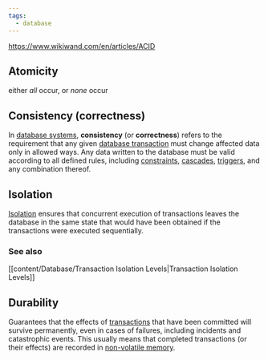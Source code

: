 ```yaml
---
tags:
  - database
---
```

https://www.wikiwand.com/en/articles/ACID
## Atomicity
either _all_ occur, or _none_ occur
## Consistency (correctness)
In [database systems](https://www.wikiwand.com/en/articles/Database_systems "Database systems"), **consistency** (or **correctness**) refers to the requirement that any given [database transaction](https://www.wikiwand.com/en/articles/Database_transaction "Database transaction") must change affected data only in allowed ways. Any data written to the database must be valid according to all defined rules, including [constraints](https://www.wikiwand.com/en/articles/Integrity_constraints "Integrity constraints"), [cascades](https://www.wikiwand.com/en/articles/Cascading_rollback "Cascading rollback"), [triggers](https://www.wikiwand.com/en/articles/Database_trigger "Database trigger"), and any combination thereof.
## Isolation
[Isolation](https://www.wikiwand.com/en/articles/Isolation_\(database_systems\) "Isolation (database systems)") ensures that concurrent execution of transactions leaves the database in the same state that would have been obtained if the transactions were executed sequentially.
### See also
[[content/Database/Transaction Isolation Levels|Transaction Isolation Levels]]
## Durability
Guarantees that the effects of [transactions](https://www.wikiwand.com/en/articles/Database_transaction "Database transaction") that have been committed will survive permanently, even in cases of failures, including incidents and catastrophic events.
This usually means that completed transactions (or their effects) are recorded in [non-volatile memory](https://www.wikiwand.com/en/articles/Non-volatile_memory "Non-volatile memory").
